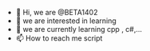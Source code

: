 - 👋 Hi, we are @BETA1402
- 👀 we are interested in learning
- 🌱 we are currently learning cpp , c#,...
- 📫 How to reach me script

<!---
BETA1402/BETA1402 is a ✨ special ✨ repository because its `README.md` (this file) appears on your GitHub profile.
You can click the Preview link to take a look at your changes.
--->
